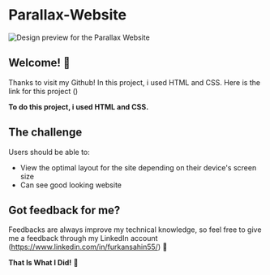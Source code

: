 # Parallax-Website

![Design preview for the Parallax Website](./img/project-view.gif)

## Welcome! 👋

Thanks to visit my Github! In this project, i used HTML and CSS. Here is the link for this project ()

**To do this project, i used HTML and CSS.**

## The challenge

Users should be able to:

- View the optimal layout for the site depending on their device's screen size
- Can see good looking website

## Got feedback for me?

Feedbacks are always improve my technical knowledge, so feel free to give me a feedback through my LinkedIn account (https://www.linkedin.com/in/furkansahin55/) 🙌

**That Is What I Did!** 🚀
